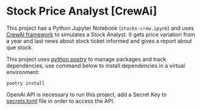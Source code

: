 # Stock Price Analyst [CrewAi]

This project has a Python Jupyter Notebook (`stocks-crew.ipynb`) and uses [CrewAI framework](https://www.crewai.com/) to simulates a Stock Analyst.
It gets price variation from a year and last news about stock ticket informed and gives a 
report about que stock.

This project uses [*python poetry*](https://python-poetry.org/) to manage packages and track dependencies, use command below to install dependencies in a virtual environment:
```
poetry install
```

OpenAi API is necessary to run this project, add a Secret Key to [secrets.toml](./.streamlit/secrets.toml.example) file in order to access the API.

